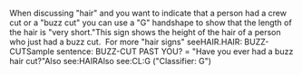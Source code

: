 When discussing "hair" and you want to indicate that a person had a crew cut 
	or a "buzz cut" you can use a "G" handshape to show that the length of the 
	hair is "very short."This sign shows the height of the hair of a person who just had a buzz cut. 
  For more "hair signs" seeHAIR.HAIR: BUZZ-CUTSample sentence:
	BUZZ-CUT PAST YOU? = "Have you ever had a buzz hair cut?"Also
  see:HAIRAlso
  see:CL:G ("Classifier: G")